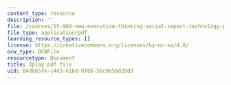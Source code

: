 ```yaml
---
content_type: resource
description: ''
file: /courses/15-960-new-executive-thinking-social-impact-technology-projects-fall-2017-spring-2018/84d665fec4d361bd8f665bc0e58d20d3_HaySEpWEsdU.pdf
file_type: application/pdf
learning_resource_types: []
license: https://creativecommons.org/licenses/by-nc-sa/4.0/
ocw_type: OCWFile
resourcetype: Document
title: 3play pdf file
uid: 84d665fe-c4d3-61bd-8f66-5bc0e58d20d3
---
```

